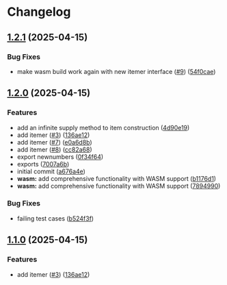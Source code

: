 # Changelog

## [1.2.1](https://github.com/revision-3/randomness/compare/v1.2.0...v1.2.1) (2025-04-15)


### Bug Fixes

* make wasm build work again with new itemer interface ([#9](https://github.com/revision-3/randomness/issues/9)) ([54f0cae](https://github.com/revision-3/randomness/commit/54f0caebd0f6165bb457f37cb6d047772e7d22d9))

## [1.2.0](https://github.com/revision-3/randomness/compare/v1.1.0...v1.2.0) (2025-04-15)


### Features

* add an infinite supply method to item construction ([4d90e19](https://github.com/revision-3/randomness/commit/4d90e19e2b934895ddfd6b6b246924479b999a05))
* add itemer ([#3](https://github.com/revision-3/randomness/issues/3)) ([136ae12](https://github.com/revision-3/randomness/commit/136ae121ef1625d6eabc4fa7e5be77e9aeefb3dd))
* add itemer ([#7](https://github.com/revision-3/randomness/issues/7)) ([e0a6d8b](https://github.com/revision-3/randomness/commit/e0a6d8b11232f7e687b88aa3aed6800f99589de0))
* add itemer ([#8](https://github.com/revision-3/randomness/issues/8)) ([cc82a68](https://github.com/revision-3/randomness/commit/cc82a6853bd8791f36c220c27229bd3467060ee8))
* export newnumbers ([0f34f64](https://github.com/revision-3/randomness/commit/0f34f64369f2808a3dc9dd5680d2558555f54d07))
* exports ([7007a6b](https://github.com/revision-3/randomness/commit/7007a6bb1fabe30aac1c84389901bf2d889896c1))
* initial commit ([a676a4e](https://github.com/revision-3/randomness/commit/a676a4eddc9f7a612529da1f13fb4ce40d64ac9e))
* **wasm:** add comprehensive functionality with WASM support ([b1176d1](https://github.com/revision-3/randomness/commit/b1176d1f7bb078792c8f05a069c4ba304d1f7b70))
* **wasm:** add comprehensive functionality with WASM support ([7894990](https://github.com/revision-3/randomness/commit/7894990671c532a50b0a2e1c7ebdc3247084eca2))


### Bug Fixes

* failing test cases ([b524f3f](https://github.com/revision-3/randomness/commit/b524f3ff8116244960d6980e3363225499ced75e))

## [1.1.0](https://github.com/revision-3/randomness/compare/v1.0.5...v1.1.0) (2025-04-15)


### Features

* add itemer ([#3](https://github.com/revision-3/randomness/issues/3)) ([136ae12](https://github.com/revision-3/randomness/commit/136ae121ef1625d6eabc4fa7e5be77e9aeefb3dd))
